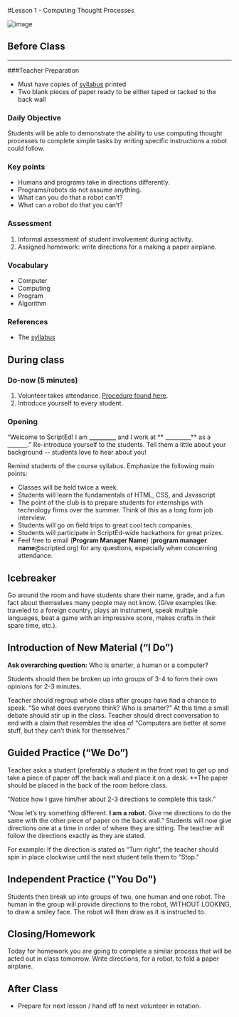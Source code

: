#Lesson 1 - Computing Thought Processes

![image](http://oi58.tinypic.com/2d94oli.jpg)

## Before Class
---
###Teacher Preparation
* Must have copies of [syllabus](https://www.dropbox.com/s/maienun209adcy7/ScriptEd%20Year%201%20Syllabus.docx?dl=0) printed
* Two blank pieces of paper ready to be either taped or tacked to the back wall


### Daily Objective

Students will be able to demonstrate the ability to use computing thought processes to complete simple tasks by writing specific instructions a robot could follow.

### Key points

* Humans and programs take in directions differently.
* Programs/robots do not assume anything.
* What can you do that a robot can’t?
* What can a robot do that you can’t?

### Assessment

1. Informal assessment of student involvement during activity.
2. Assigned homework: write directions for a making a paper airplane.


### Vocabulary

* Computer
* Computing
* Program
* Algorithm

### References

* The [syllabus](https://www.dropbox.com/s/maienun209adcy7/ScriptEd%20Year%201%20Syllabus.docx?dl=0)


## During class

### Do-now (5 minutes)

1. Volunteer takes attendance. [Procedure found here](https://docs.google.com/document/d/19IIhqykr70vj7wnqyJYuQNTkd9GX56Xgl3omD42IcMk/edit).
2. Introduce yourself to every student.



### Opening

“Welcome to ScriptEd! I am **_________** and I work at ** _________** as a _______.” Re-introduce yourself to the students. Tell them a little about your background -- students love to hear about you! 

Remind students of the course syllabus. Emphasize the following main points:

* Classes will be held twice a week.
* Students will learn the fundamentals of HTML, CSS, and Javascript
* The point of the club is to prepare students for internships with technology firms over the summer. Think of this as a long form job interview.
* Students will go on field trips to great cool tech companies.
* Students will participate in ScriptEd-wide hackathons for great prizes.  
* Feel free to email (**Program Manager Name**) (**program manager name**@scripted.org) for any questions, especially when concerning attendance. 

## Icebreaker

Go around the room and have students share their name, grade, and a fun fact about themselves many people may not know. (Give examples like: traveled to a foreign country, plays an instrument, speak multiple languages, beat a game with an impressive score, makes crafts in their spare time, etc.).



## Introduction of New Material (“I Do”)

**Ask overarching question:** Who is smarter, a human or a computer?  

Students should then be broken up into groups of 3-4 to form their own opinions for 2-3 minutes.   


Teacher should regroup whole class after groups have had a chance to speak. “So what does everyone think? Who is smarter?” At this time a small debate should stir up in the class. Teacher should direct conversation to end with a claim that resembles the idea of “Computers are better at some stuff, but they can’t think for themselves.”


## Guided Practice (“We Do”)

Teacher asks a student (preferably a student in the front row) to get up and take a piece of paper off the back wall and place it on a desk. **The paper should be placed in the back of the room before class.

“Notice how I gave him/her about 2-3 directions to complete this task.” 

“Now let’s try something different. **I am a robot.** Give me directions to do the same with the other piece of paper on the back wall.” Students will now give directions one at a time in order of where they are sitting. The teacher will follow the directions exactly as they are stated.

For example: If the direction is stated as “Turn right”, the teacher should spin in place clockwise until the next student tells them to “Stop.”

## Independent Practice ("You Do")

Students then break up into groups of two, one human and one robot. The human in the group will provide directions to the robot, WITHOUT LOOKING, to draw a smiley face. The robot will then draw as it is instructed to. 

## Closing/Homework

Today for homework you are going to complete a similar process that will be acted out in class tomorrow. Write directions, for a robot, to fold a paper airplane.

## After Class

* Prepare for next lesson / hand off to next volunteer in rotation.
